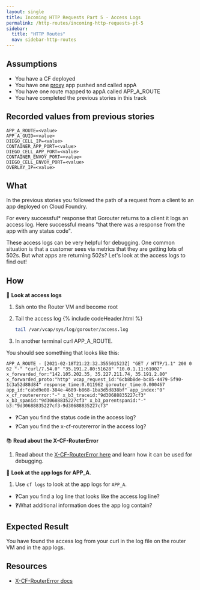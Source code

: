 ```yaml
---
layout: single
title: Incoming HTTP Requests Part 5 - Access Logs
permalink: /http-routes/incoming-http-requests-pt-5
sidebar:
  title: "HTTP Routes"
  nav: sidebar-http-routes
---
```


## Assumptions
- You have a CF deployed
- You have one
  [proxy](https://github.com/cloudfoundry/cf-networking-release/tree/develop/src/example-apps/proxy)
  app pushed and called appA
- You have one route mapped to appA called APP_A_ROUTE
- You have completed the previous stories in this track

## Recorded values from previous stories
```
APP_A_ROUTE=<value>
APP_A_GUID=<value>
DIEGO_CELL_IP=<value>
CONTAINER_APP_PORT=<value>
DIEGO_CELL_APP_PORT=<value>
CONTAINER_ENVOY_PORT=<value>
DIEGO_CELL_ENVOY_PORT=<value>
OVERLAY_IP=<value>
```

## What
In the previous stories you followed the path of a request from a client to an
app deployed on Cloud Foundry.

For every successful* response that Gorouter returns to a client it logs an
access log. Here successful means "that there was a response from the app with
any status code". 

These access logs can be very helpful for debugging. One common situation is
that a customer sees via metrics that they are getting lots of 502s. But what
apps are returning 502s? Let's look at the access logs to find out!

## How

📝 **Look at access logs**
1. Ssh onto the Router VM and become root
1. Tail the access log
{% include codeHeader.html %}
   ```bash
   tail /var/vcap/sys/log/gorouter/access.log
   ```

1. In another terminal curl APP_A_ROUTE.

You should see something that looks like this:
```
APP_A_ROUTE - [2021-02-18T21:22:32.355501523Z] "GET / HTTP/1.1" 200 0 62 "-" "curl/7.54.0" "35.191.2.80:51628" "10.0.1.11:61002" x_forwarded_for:"142.105.202.35, 35.227.211.74, 35.191.2.80" x_forwarded_proto:"http" vcap_request_id:"6cb8b8de-bc85-4479-5f90-1c3a52d88d84" response_time:0.011962 gorouter_time:0.000467 app_id:"cabd9e08-384e-4689-b868-1ba3d5d838bf" app_index:"0" x_cf_routererror:"-" x_b3_traceid:"9d30688835227cf3" x_b3_spanid:"9d30688835227cf3" x_b3_parentspanid:"-" b3:"9d30688835227cf3-9d30688835227cf3"
```

* ❓Can you find the status code in the access log?
* ❓Can you find the x-cf-routererror in the access log?

📚 **Read about the X-CF-RouterError**
1. Read about the [X-CF-RouterError here](https://docs.cloudfoundry.org/adminguide/troubleshooting-router-error-responses.html#gorouter-specific-response-headers) and learn how it can be used for debugging. 

🤔 **Look at the app logs for APP_A**.
1. Use `cf logs` to look at the app logs for `APP_A`.
 * ❓Can you find a log line that looks like the access log line?
 * ❓What additional information does the app log contain?

## Expected Result
You have found the access log from your curl in the log file on the router VM
and in the app logs.

## Resources
* [X-CF-RouterError
  docs](https://docs.cloudfoundry.org/adminguide/troubleshooting-router-error-responses.html#gorouter-specific-response-headers)
